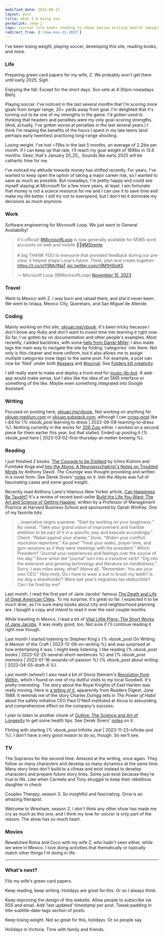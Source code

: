 ```yaml
---
modified_date: 2025-08-17
layout: post
title: what I'm doing now
permalink: /now-1
tags: journal life books reading tv-shows movies writing health immigration
redirect_from: ['/now-nov-21-2023']
---
```


I've been losing weight, playing soccer, developing this site, reading books, and more.
<!--more-->

### Life

Preparing green card papers for my wife, Z.
We probably won't get them until early 2025.
_Sigh_.

Enjoying the fall.
Except for the short days.
Sun sets at 4:30pm nowadays.
Blehj.

Playing soccer.
I've noticed in the last several months that I'm scoring more goals from longer range, 20+ yards away from goal.
I'm delighted that it's turning out to be one of my strengths in the game.
I'd gotten used to thinking that headers and penalties were my only goal-scoring strengths.
(And, actually, I've gotten worse at penalties in the last several years.)
I think I'm reaping the benefits of the hours I spent in my late teens (and perhaps early twenties) practicing long-range shooting.

Losing weight.
I've lost ~11lbs in the last 5 months, an average of 2.2lbs per month.
If I can keep up that rate, I'll reach my goal weight of 189lbs in 13.6 months.
Geez, that's January 20_25_.
Sounds like early 2025 will be cathartic time for me.

I've noticed my attitude towards money has shifted recently.
For years, I've wanted to keep open the option of taking a major career risk, so I wanted to save as much as possible.
But nowadays, I'm pretty happy and could see myself staying at Microsoft for a few more years, at least.
I am fortunate that money is not a scarce resource for me and I can use it to save time and make my life better.
I still try not to overspend, but I don't let it dominate my decisions as much anymore.

### Work

Software engineering for Microsoft Loop.
We just went to General Availability!

<blockquote class="twitter-tweet"><p lang="en" dir="ltr">It&#39;s official! <a href="https://twitter.com/hashtag/MicrosoftLoop?src=hash&amp;ref_src=twsrc%5Etfw">#MicrosoftLoop</a> is now generally available for M365 work accounts on web and mobile 🚀🌐<a href="https://twitter.com/hashtag/MSIgnite?src=hash&amp;ref_src=twsrc%5Etfw">#MSIgnite</a> <br><br>A big THANK YOU to everyone that provided feedback during our preview; it helped shape Loop&#39;s future. Think, plan and create together: <a href="https://t.co/xIY9McfNaT">https://t.co/xIY9McfNaT</a> <a href="https://t.co/r9M1HSloK5">pic.twitter.com/r9M1HSloK5</a></p>&mdash; Microsoft Loop (@MicrosoftLoop) <a href="https://twitter.com/MicrosoftLoop/status/1724819555661340765?ref_src=twsrc%5Etfw">November 15, 2023</a></blockquote> <script async src="https://platform.twitter.com/widgets.js" charset="utf-8"></script>

### Travel

Went to Mexico with Z.
I was born and raised there, and she'd never been.
We went to Ixtapa, Mexico City, Queretaro, and San Miguel de Allende.

### Coding

Mainly working on this site, [okjuan.me/vbook]({{site.baseurl}}/).
It's been tricky because I don't know any Ruby and don't want to invest time into learning it right now.
So far, I've gotten by on documentation and other people's examples.
Most recently, I added backlinks, with some [help from Daniel Miller](https://www.daniel.industries/2023/01/29/really-basic-backlinks-in-jekyll/).
I also made tags the main way to navigate the site by folding 'categories' into them.
Not only is this cleaner and more uniform, but it also allows me to assign multiple categories (now tags) to the same post.
For example, a post can now be 'filed' under both [#essays]({{site.baseurl}}/tags/essays/) and [#journal]({{site.baseurl}}/tags/journal/).
See [Folders kill creativity](https://www.mentalnodes.com/folders-kill-creativity).

I still really want to make and deploy a front-end for [music-lib-bot](https://github.com/okjuan/music-lib-bot).
A web app would make sense, but I also like the idea of an SMS interface or something of the like.
Maybe even something integrated into Google Assistant.

### Writing

Focused on posting here, [okjuan.me/vbook]({{site.baseurl}}/).
Not working on anything for [okjuan.medium.com](https://okjuan.medium.com/) or [okjuan.substack.com](https://okjuan.substack.com/), although I can [cross-post](https://okjuan.substack.com/p/learning-to-dress) like I did for {% vbook_post learning to dress | 2022-09-09-learning-to-dress %}.
Nothing currently in the works for [206 Zulu](https://www.206zulu.org/author/juan-carlos-gallegos/) either.
I worked on a second piece for them earlier this year, but that stalled.
Ended up posting it {% vbook_post here | 2023-03-02-first-thursday-at-metier-brewing %}.

### Reading

I just finished 2 books: [The Courage to be Disliked](https://www.goodreads.com/book/show/43306206-the-courage-to-be-disliked) by Ichiro Kishimi and Fumitake Koga and [Into the Abyss: A Neuropsychiatrist's Notes on Troubled Minds](https://www.goodreads.com/book/show/52386552-into-the-abyss) by Anthony David.
_The Courage_ was thought-provoking and written in a novel form.
See Derek Sivers' [notes](https://sive.rs/book/Disliked) on it.
_Into the Abyss_ was full of fascinating cases and some good insight.

Recently read Anthony Lane's hilarious New Yorker article, [Can Happiness Be Taught?](https://www.newyorker.com/magazine/2023/10/23/build-the-life-you-want-the-art-and-science-of-getting-happier-oprah-winfrey-and-arthur-c-brooks-book-review)
It's a review of recent best-seller [Build the Life You Want: The Art and Science of Getting Happier](https://www.goodreads.com/book/show/137978862-build-the-life-you-want), written by a Professor of Management Practice at Harvard Business School and sponsored by Oprah Winfrey.
One of my favorite bits:

> ...imperative reigns supreme. “Start by working on your toughness.” No sweat. “Take your grand vision of improvement and humble ambition to be part of it in a specific way and execute accordingly.” Check. “Rebel against your shame.” Done. “Widen your conflict-resolution repertoire.” Ka-pow! “Treat your walks, prayer time, and gym sessions as if they were meetings with the president.” Which President? “Journal your experiences and feelings over the course of the day.” Since when did “journal” turn into a transitive verb? “Dig into the extensive and growing technology and literature on mindfulness.” Sorry, I was miles away, what? Above all, “Remember: You are your own CEO.” Holy moly. Do I have to wear a suit to brush my teeth? Is my dog a shareholder? Were last year’s migraines tax-deductible? Can I be fired by me?

Last month, I read the first part of Jane Jacobs' famous [The Death and Life of Great American Cities](https://www.goodreads.com/book/show/30833.The_Death_and_Life_of_Great_American_Cities).
To my surprise, it's great so far.
I expected it to be much drier, as I'm sure many books about city and neighborhood planning are.
I bought a copy and intend to read it over the next couple months.

While traveling in Mexico, I read a bit of [Vital Little Plans: The Short Works of Jane Jacobs](https://www.goodreads.com/book/show/29358301-vital-little-plans).
It was really good, too.
Not sure if I'll continue reading it right now though.

Last month I started listening to Stephen King's {% vbook_post On Writing: A Memoir of the Craft | 2023-12-09-on-writing %} and was surprised at how entertaining it was.
I might keep listening.
I like reading {% vbook_post books | 2023-02-25-several-short-sentences %} and {% vbook_post memoirs | 2023-01-16-wounds-of-passion %} {% vbook_post about writing | 2023-04-05-draft-4 %}.

Last month (whew!) I also read a bit of Gloria Steinem's [Revolution from Within](https://www.goodreads.com/book/show/335090.Revolution_from_Within), which I found on one of my dutiful visits to my local Goodwill.
It's pretty interesting.
The story about the Royal Knights of East Harlem was really moving.
Here is [a telling of it](https://blog.chesshouse.com/from-street-kids-to-royal-knights/), apparently from Readers Digest, June 1989.
It reminds me of the story Charles Duhigg tells in _The Power of Habit_ about the safety initiative CEO Paul O'Neill instituted at Alcoa to astounding and comprehensive effect on the company's success.

I plan to listen to another chunk of [Outlive: The Science and Art of Longevity](https://www.goodreads.com/book/show/61153739-outlive) to get some health tips.
See Derek Sivers' [notes](https://sive.rs/book/Outlive) on it.

Flirting with starting {% vbook_post Infinite Jest | 2023-11-23-infinite-jest %}.
I don't have a very good reason to do so, though.
So we'll see.

### TV

The Sopranos for the second time.
Amazed at the writing, once again.
They follow so many characters and develop so many dynamics at the same time.
Many story lines don't build to a climax and exist instead to develop characters and prepare future story lines.
Some just exist because they're true to life.
Like when Carmela and Tony struggle to keep their rebellious daughter in check.

Couples Therapy, season 3.
So insightful and fascinating.
Orna is an amazing therapist.

Welcome to Wrexham, season 2.
I don't think any other show has made me cry as much as this one, and I think my love for soccer is only part of the reason.
The show has so much heart.

### Movies

Rewatched Roma and Coco with my wife Z, who hadn't seen either, while we were in Mexico.
I love doing activities that thematically or topically match other things I'm doing in life.

---

### What's next?

File my wife's green card papers.

Keep reading, keep writing.
Holidays are great for this.
Or so I always think.

Keep improving the design of this website.
Allow people to subscribe via RSS and email.
Add 'last updated' timestamp per post.
Tweak padding in title-subtitle-date-tags section of posts.

Keep losing weight.
Not so great for this, holidays.
Or so people say.

Holidays in Victoria.
Time with family and friends.
